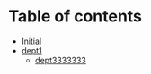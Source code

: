 # Table of contents

* [Initial](README.md)
* [dept1](dept1/README.md)
  * [dept3333333](dept1/dept22222222.md)

